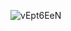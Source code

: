 ![vEpt6EeN](https://user-images.githubusercontent.com/47873136/169082710-7b3cc864-8bb0-459e-97fa-da92bbf3ded6.png)
